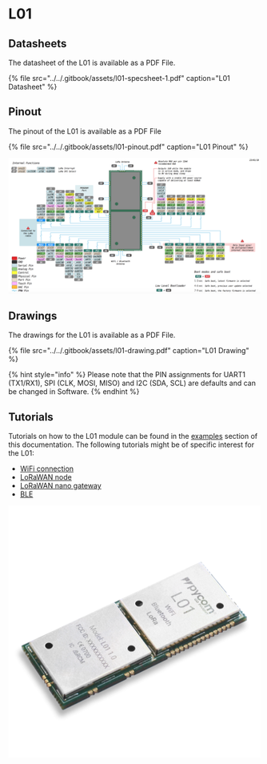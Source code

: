 # L01

## Datasheets

The datasheet of the L01 is available as a PDF File.

{% file src="../../.gitbook/assets/l01-specsheet-1.pdf" caption="L01 Datasheet" %}

## Pinout

The pinout of the L01 is available as a PDF File

{% file src="../../.gitbook/assets/l01-pinout.pdf" caption="L01 Pinout" %}

![](../../.gitbook/assets/l01-pinout.png)

## Drawings

The drawings for the L01 is available as a PDF File.

{% file src="../../.gitbook/assets/l01-drawing.pdf" caption="L01 Drawing" %}

{% hint style="info" %}
Please note that the PIN assignments for UART1 \(TX1/RX1\), SPI \(CLK, MOSI, MISO\) and I2C \(SDA, SCL\) are defaults and can be changed in Software.
{% endhint %}

## Tutorials

Tutorials on how to the L01 module can be found in the [examples](../../tutorials/introduction.md) section of this documentation. The following tutorials might be of specific interest for the L01:

* [WiFi connection](../../tutorials/all/wlan.md)
* [LoRaWAN node](../../tutorials/lora/lorawan-abp.md)
* [LoRaWAN nano gateway](../../tutorials/lora/lorawan-nano-gateway.md)
* [BLE](../../tutorials/all/ble.md)

![](../../.gitbook/assets/l01-1.png)

